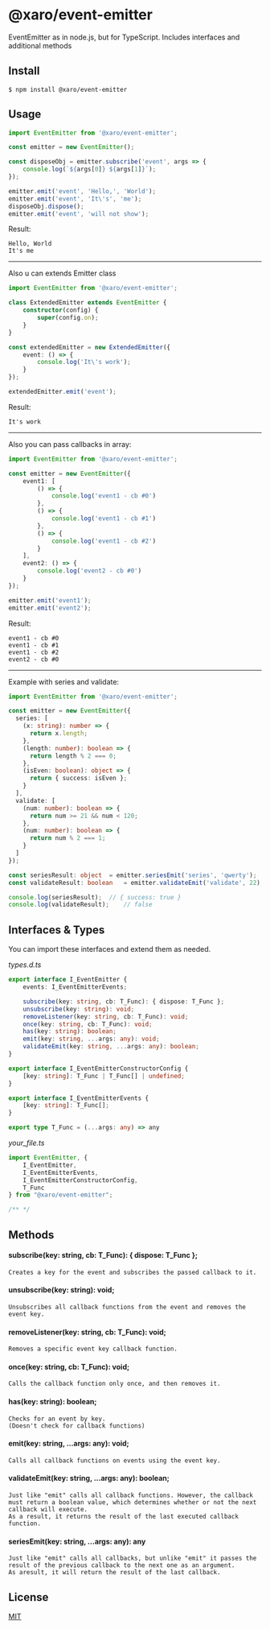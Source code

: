# @xaro/event-emitter

EventEmitter as in node.js, but for TypeScript. Includes interfaces and additional methods

## Install

```
$ npm install @xaro/event-emitter
```

## Usage
```ts
import EventEmitter from '@xaro/event-emitter';

const emitter = new EventEmitter();

const disposeObj = emitter.subscribe('event', args => {
	console.log(`${args[0]} ${args[1]}`);
});

emitter.emit('event', 'Hello,', 'World');
emitter.emit('event', 'It\'s', 'me');
disposeObj.dispose();
emitter.emit('event', 'will not show');
```
Result:
```
Hello, World
It's me
```

***

Also u can extends Emitter class

```ts
import EventEmitter from '@xaro/event-emitter';

class ExtendedEmitter extends EventEmitter {
	constructor(config) {
		super(config.on);
	}
}

const extendedEmitter = new ExtendedEmitter({
	event: () => {
		console.log('It\'s work');
	}
});

extendedEmitter.emit('event');
```
Result:
```
It's work
```

***

Also you can pass callbacks in array:
```ts
import EventEmitter from '@xaro/event-emitter';

const emitter = new EventEmitter({
	event1: [
		() => {
			console.log('event1 - cb #0')
		},
		() => {
			console.log('event1 - cb #1')
		},
		() => {
			console.log('event1 - cb #2')
		}
	],
	event2: () => {
		console.log('event2 - cb #0')
	}
});

emitter.emit('event1');
emitter.emit('event2');
```
Result:
```
event1 - cb #0
event1 - cb #1
event1 - cb #2
event2 - cb #0
```

***

Example with series and validate:
```ts
import EventEmitter from '@xaro/event-emitter';

const emitter = new EventEmitter({
  series: [
    (x: string): number => {
      return x.length;
    },
    (length: number): boolean => {
      return length % 2 === 0;
    },
    (isEven: boolean): object => {
      return { success: isEven };
    }
  ],
  validate: [
    (num: number): boolean => {
      return num >= 21 && num < 120;
    },
    (num: number): boolean => {
      return num % 2 === 1;
    }
  ]
});

const seriesResult: object	= emitter.seriesEmit('series', 'qwerty');	// pass all cb functions
const validateResult: boolean	= emitter.validateEmit('validate', 22);		// pass first cb, but 22 % 2 != 1

console.log(seriesResult);	// { success: true }
console.log(validateResult);	// false

```

## Interfaces & Types
You can import these interfaces and extend them as needed.

*types.d.ts*
```ts
export interface I_EventEmitter {
	events: I_EventEmitterEvents;

	subscribe(key: string, cb: T_Func): { dispose: T_Func };
	unsubscribe(key: string): void;
	removeListener(key: string, cb: T_Func): void;
	once(key: string, cb: T_Func): void;
	has(key: string): boolean;
	emit(key: string, ...args: any): void;
	validateEmit(key: string, ...args: any): boolean;
}

export interface I_EventEmitterConstructorConfig {
	[key: string]: T_Func | T_Func[] | undefined;
}

export interface I_EventEmitterEvents {
	[key: string]: T_Func[];
}

export type T_Func = (...args: any) => any
```
*your_file.ts*
```ts
import EventEmitter, {
	I_EventEmitter,
	I_EventEmitterEvents,
	I_EventEmitterConstructorConfig,
	T_Func
} from "@xaro/event-emitter";

/** */
```

## Methods
#### subscribe(key: string, cb: T_Func): { dispose: T_Func };
	Creates a key for the event and subscribes the passed callback to it.

#### unsubscribe(key: string): void;
	Unsubscribes all callback functions from the event and removes the event key.

#### removeListener(key: string, cb: T_Func): void;
	Removes a specific event key callback function.

#### once(key: string, cb: T_Func): void;
	Calls the callback function only once, and then removes it.

#### has(key: string): boolean;
	Checks for an event by key.
	(Doesn't check for callback functions)

#### emit(key: string, ...args: any): void;
	Calls all callback functions on events using the event key.

#### validateEmit(key: string, ...args: any): boolean;
	Just like "emit" calls all callback functions. However, the callback must return a boolean value, which determines whether or not the next callback will execute.
	As a result, it returns the result of the last executed callback function.

#### seriesEmit(key: string, ...args: any): any
	Just like "emit" calls all callbacks, but unlike "emit" it passes the result of the previous callback to the next one as an argument.
	As aresult, it will return the result of the last callback.


## License
[MIT](LICENSE)